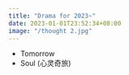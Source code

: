 ```yaml
---
title: "Drama for 2023~"
date: 2023-01-01T23:52:34+08:00
image: "/thought 2.jpg"
---
```


* Tomorrow
* Soul (心灵奇旅) 
  
